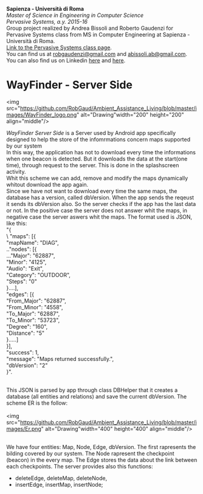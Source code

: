 **Sapienza - Università di Roma** <br/>
*Master of Science in Engineering in Computer Science* <br/>
*Pervasive Systems, a.y. 2015-16* <br/>
Group project realized by Andrea Bissoli and Roberto Gaudenzi for Pervasive Systems class from MS in Computer Engineering at Sapienza - Università di Roma.<br/>
[Link to the Pervasive Systems class page](http://ichatz.me/index.php/Site/PervasiveSystems2016).<br/>
You can find us at robgaudenzi@gmail.com and abissoli.ab@gmail.com. 
You can also find us on Linkedin [here](https://www.linkedin.com/in/andrea-bissoli-537768116) and [here](https://www.linkedin.com/in/roberto-gaudenzi-4b0422116).


# WayFinder - Server Side
<img src="https://github.com/RobGaud/Ambient_Assistance_Living/blob/master/images/WayFinder_logo.png" alt="Drawing"width="200" height="200" align="middle"/>

*WayFinder Server Side* is a Server used by Android app specifically designed to help the store of the infomrmations concern maps supported by our system <br>
In this way, the application has not to download every time the informations when one beacon is detected. But it downloads the data at the start(one time), through request to the server. This is done in the splashscreen activity.<br/>
Whit this scheme we can add, remove and modify the maps dynamically whitout download the app again. <br/>
Since we have not want to download every time the same maps, the database has a version, called dbVersion. When the app sends the reqeust it sends its dbVersion also. So the server checks if the app has the last data or not. In the positive case the server does not answer whit the maps, in negative case the server aswers whit the maps. The format used is JSON, like this:<br/>
"{<br/>
	\ "maps": [{<br/>
		"mapName": "DIAG",<br/>
		.."nodes": [{<br/>
			..."Major": "62887",<br/>
			"Minor": "4125",<br/>
			"Audio": "Exit",<br/>
			"Category": "OUTDOOR",<br/>
			"Steps": "0"<br/>
		}....],<br/>
		"edges": [{<br/>
			"From_Major": "62887",<br/>
			"From_Minor": "4558",<br/>
			"To_Major": "62887",<br/>
			"To_Minor": "53723",<br/>
			"Degree": "160",<br/>
			"Distance": "5"<br/>
		}.....]<br/>
	}],<br/>
	"success": 1,<br/>
	"message": "Maps returned successfully.",<br/>
	"dbVersion": "2"<br/>
}".<br/><br/>

This JSON is parsed by app through class DBHelper that it creates a database (all entities and relations) and save the current dbVersion.
The scheme ER is the follow:
<br><br><img src="https://github.com/RobGaud/Ambient_Assistance_Living/blob/master/images/Er.png" alt="Drawing"width="400" height="400" align="middle"/>
<br><br>

We have four entities: Map, Node, Edge, dbVersion. The first rapresents the bilding covered by our system. The Node rapresent the checkpoint (beacon) in the every map. The Edge stores the data about the link between each checkpoints. 
The server provides also this functions:

* deleteEdge, deleteMap, deleteNode,
* insertEdge, insertMap, insertNode;



